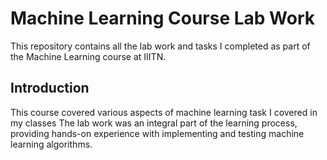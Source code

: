# Machine Learning Course Lab Work

This repository contains all the lab work and tasks I completed as part of the Machine Learning course at IIITN.

## Introduction

This course covered various aspects of machine learning task I covered in my classes
The lab work was an integral part of the learning process, providing hands-on experience with implementing and testing machine learning algorithms.

